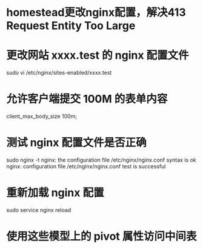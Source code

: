 # homestead更改nginx配置，解决413 Request Entity Too Large
# 更改网站 xxxx.test 的 nginx 配置文件
sudo vi /etc/nginx/sites-enabled/xxxx.test

# 允许客户端提交 100M 的表单内容
client_max_body_size 100m;

# 测试 nginx 配置文件是否正确
sudo nginx -t
nginx: the configuration file /etc/nginx/nginx.conf syntax is ok
nginx: configuration file /etc/nginx/nginx.conf test is successful

# 重新加载 nginx 配置
sudo service nginx reload

# 使用这些模型上的 pivot 属性访问中间表
